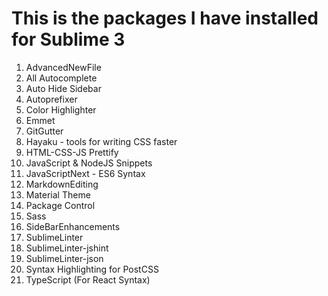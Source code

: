 # This is the packages I have installed for Sublime 3

1. AdvancedNewFile
2. All Autocomplete
3. Auto Hide Sidebar
4. Autoprefixer
5. Color Highlighter
6. Emmet
7. GitGutter
8. Hayaku - tools for writing CSS faster
9. HTML-CSS-JS Prettify
10. JavaScript & NodeJS Snippets
11. JavaScriptNext - ES6 Syntax
12. MarkdownEditing
13. Material Theme
14. Package Control
15. Sass
16. SideBarEnhancements
17. SublimeLinter
18. SublimeLinter-jshint
19. SublimeLinter-json
20. Syntax Highlighting for PostCSS
21. TypeScript (For React Syntax)